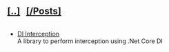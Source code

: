 <h2 style="display: inline-block"><a href="/">[..]</a></h2>
<h2 style="display: inline-block; margin-left: 10px"><a href="/posts">[/Posts]</a></h2>
<ul>
  <li>
    <a href="https://github.com/hitenpatel01/DependencyInjection.Interception/blob/master/README.md">DI Interception</a>
    <div style="margin-right: 50px">A library to perform interception using .Net Core DI</div>
  </li>
</ul>
